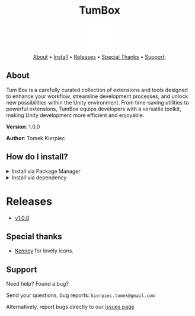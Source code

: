 <h1 align="center">TumBox</h1>

<p align="center">
  <img src="logo.png" width="64">
</p>

<p align="center">
  <a href="#about">About</a> &bull;
  <a href="#How-do-I-install">Install</a> &bull;
  <a href="#releases">Releases</a> &bull;
  <a href="#Special-thanks">Special Thanks</a> &bull;
  <a href="#Support">Support</a>;
</p>

## About

Tum Box is a carefully curated collection of extensions and tools designed to enhance your workflow, streamline development processes, and unlock new possibilities within the Unity environment. 
From time-saving utilities to powerful extensions, TumBox equips developers with a versatile toolkit, making Unity development more efficient and enjoyable. 

**Version**:  1.0.0

**Author**:  Tomek Kierpiec

## How do I install?

<details>
<summary>Install via Package Manager</summary>

1. Open Package Manager window (Window | Package Manager)
1. Click `+` button on the upper-left of a window, and select "Add package from git URL..."
1. Enter the following URL and click `Add` button

```
https://github.com/Tomek09/TumBox.git?path=/TumBox
```
</details>

<details>
<summary>Install via dependency</summary>

1. Close Unity Editor
1. Open Packages/manifest.json by any Text editor
1. Insert the following line after `"dependencies": {`, and save the file.

```
"com.atom3y.tumbox": "https://github.com/Tomek09/TumBox.git?path=/TumBox",
```

1. Reopen Unity project in Unity Editor

</details>


# Releases
- [v1.0.0](https://www.google.pl/)

## Special thanks
- [Kenney](https://www.kenney.nl/) for lovely icons. 

## Support
Need help?  Found a bug?
  
Send your questions, bug reports: `kierpiec.tomek@gmail.com`

Alternatively, report bugs directly to our [issues page](https://github.com/Tomek09/TumBox/issues)
